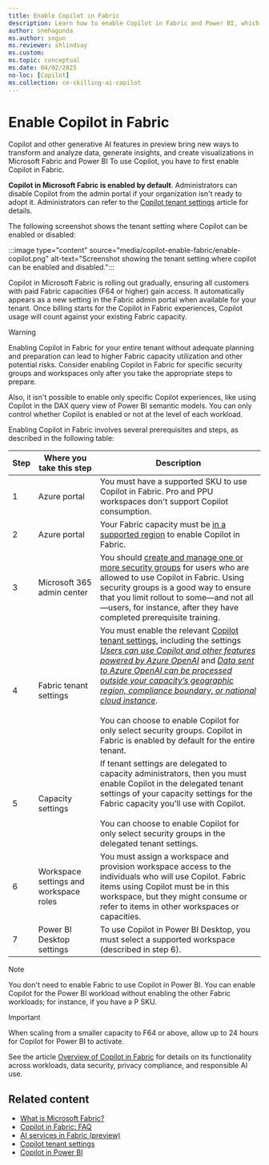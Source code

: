 ```yaml
---
title: Enable Copilot in Fabric
description: Learn how to enable Copilot in Fabric and Power BI, which brings a new way to transform and analyze data, generate insights, and create visualizations.
author: snehagunda
ms.author: sngun
ms.reviewer: shlindsay
ms.custom:
ms.topic: conceptual
ms.date: 04/02/2025
no-loc: [Copilot]
ms.collection: ce-skilling-ai-copilot
---
```


# Enable Copilot in Fabric

Copilot and other generative AI features in preview bring new ways to transform and analyze data, generate insights, and create visualizations in Microsoft Fabric and Power BI To use Copilot, you have to first enable Copilot in Fabric.

 **Copilot in Microsoft Fabric is enabled by default**. Administrators can disable Copilot from the admin portal if your organization isn't ready to adopt it. Administrators can refer to the [Copilot tenant settings](../admin/service-admin-portal-copilot.md) article for details.

The following screenshot shows the tenant setting where Copilot can be enabled or disabled:

:::image type="content" source="media/copilot-enable-fabric/enable-copilot.png" alt-text="Screenshot showing the tenant setting where copilot can be enabled and disabled.":::

Copilot in Microsoft Fabric is rolling out gradually, ensuring all customers with paid Fabric capacities (F64 or higher) gain access. It automatically appears as a new setting in the Fabric admin portal when available for your tenant. Once billing starts for the Copilot in Fabric experiences, Copilot usage will count against your existing Fabric capacity.

> [!WARNING]
> Enabling Copilot in Fabric for your entire tenant without adequate planning and preparation can lead to higher Fabric capacity utilization and other potential risks. Consider enabling Copilot in Fabric for specific security groups and workspaces only after you take the appropriate steps to prepare.
>
> Also, it isn't possible to enable only specific Copilot experiences, like using Copilot in the DAX query view of Power BI semantic models. You can only control whether Copilot is enabled or not at the level of each workload.

Enabling Copilot in Fabric involves several prerequisites and steps, as described in the following table:

| **Step** | **Where you take this step** | **Description**
|---|---|---
| 1 | Azure portal | You must have a supported SKU to use Copilot in Fabric. Pro and PPU workspaces don't support Copilot consumption.
| 2 | Azure portal | Your Fabric capacity must be [in a supported region](../admin/region-availability.md) to enable Copilot in Fabric.
| 3 | Microsoft 365 admin center | You should [create and manage one or more security groups](/power-platform/admin/control-user-access#create-a-security-group-and-add-members-to-the-security-group) for users who are allowed to use Copilot in Fabric. Using security groups is a good way to ensure that you limit rollout to some—and not all—users, for instance, after they have completed prerequisite training.
| 4 | Fabric tenant settings | You must enable the relevant [Copilot tenant settings](../admin/service-admin-portal-copilot.md), including the settings [*Users can use Copilot and other features powered by Azure OpenAI*](../admin/service-admin-portal-copilot.md#users-can-use-copilot-and-other-features-powered-by-azure-openai) and [*Data sent to Azure OpenAI can be processed outside your capacity’s geographic region, compliance boundary, or national cloud instance*](../admin/service-admin-portal-copilot.md#data-sent-to-azure-openai-can-be-processed-outside-your-capacitys-geographic-region-compliance-boundary-or-national-cloud-instance).<br><br>You can choose to enable Copilot for only select security groups. Copilot in Fabric is enabled by default for the entire tenant.
| 5 | Capacity settings | If tenant settings are delegated to capacity administrators, then you must enable Copilot in the delegated tenant settings of your capacity settings for the Fabric capacity you'll use with Copilot.<br><br>You can choose to enable Copilot for only select security groups in the delegated tenant settings.
| 6 | Workspace settings and workspace roles | You must assign a workspace and provision workspace access to the individuals who will use Copilot. Fabric items using Copilot must be in this workspace, but they might consume or refer to items in other workspaces or capacities.
| 7 | Power BI Desktop settings | To use Copilot in Power BI Desktop, you must select a supported workspace (described in step 6).

> [!NOTE]
> You don't need to enable Fabric to use Copilot in Power BI. You can enable Copilot for the Power BI workload without enabling the other Fabric workloads; for instance, if you have a P SKU.

> [!IMPORTANT]
> When scaling from a smaller capacity to F64 or above, allow up to 24 hours for Copilot for Power BI to activate.

See the article [Overview of Copilot in Fabric](copilot-fabric-overview.md) for details on its functionality across workloads, data security, privacy compliance, and responsible AI use.

## Related content

- [What is Microsoft Fabric?](../fundamentals/microsoft-fabric-overview.md)
- [Copilot in Fabric: FAQ](../fundamentals/copilot-faq-fabric.yml)
- [AI services in Fabric (preview)](../data-science/ai-services/ai-services-overview.md)
- [Copilot tenant settings](../admin/service-admin-portal-copilot.md)
- [Copilot in Power BI](/power-bi/create-reports/copilot-introduction)
